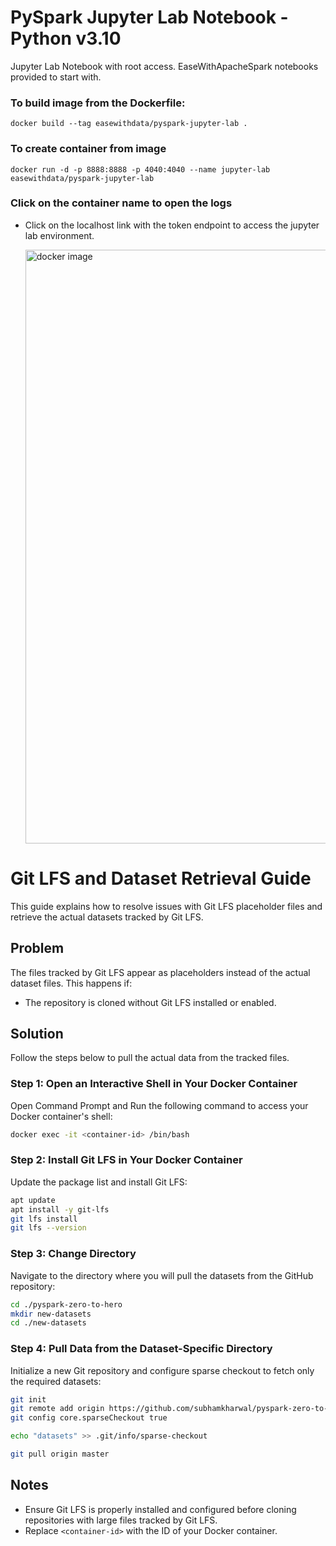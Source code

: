 # PySpark Jupyter Lab Notebook - Python v3.10

Jupyter Lab Notebook with root access.
EaseWithApacheSpark notebooks provided to start with.

### To build image from the Dockerfile:
    docker build --tag easewithdata/pyspark-jupyter-lab .

### To create container from image
    docker run -d -p 8888:8888 -p 4040:4040 --name jupyter-lab easewithdata/pyspark-jupyter-lab


### Click on the container name to open the logs
 - Click on the localhost link with the token endpoint to access the jupyter lab environment.

   
   <img width="950" alt="docker image" src="https://github.com/user-attachments/assets/cfbee07a-36df-4e02-8722-a253f077546f">


# Git LFS and Dataset Retrieval Guide

This guide explains how to resolve issues with Git LFS placeholder files and retrieve the actual datasets tracked by Git LFS.

## Problem
The files tracked by Git LFS appear as placeholders instead of the actual dataset files. This happens if:
- The repository is cloned without Git LFS installed or enabled.

## Solution
Follow the steps below to pull the actual data from the tracked files.

### Step 1: Open an Interactive Shell in Your Docker Container
Open Command Prompt and Run the following command to access your Docker container's shell:
```bash
docker exec -it <container-id> /bin/bash
```

### Step 2: Install Git LFS in Your Docker Container
Update the package list and install Git LFS:
```bash
apt update
apt install -y git-lfs
git lfs install
git lfs --version
```

### Step 3: Change Directory
Navigate to the directory where you will pull the datasets from the GitHub repository:
```bash
cd ./pyspark-zero-to-hero
mkdir new-datasets
cd ./new-datasets
```

### Step 4: Pull Data from the Dataset-Specific Directory
Initialize a new Git repository and configure sparse checkout to fetch only the required datasets:
```bash
git init
git remote add origin https://github.com/subhamkharwal/pyspark-zero-to-hero.git
git config core.sparseCheckout true

echo "datasets" >> .git/info/sparse-checkout

git pull origin master
```

## Notes
- Ensure Git LFS is properly installed and configured before cloning repositories with large files tracked by Git LFS.
- Replace `<container-id>` with the ID of your Docker container.


